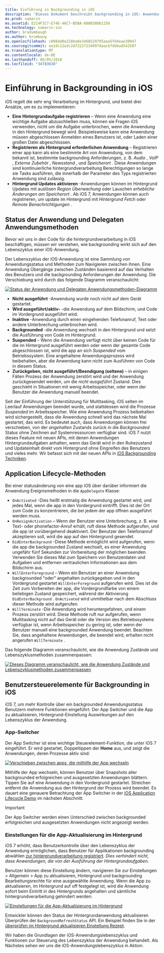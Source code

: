 ```yaml
---
title: Einführung in Backgrounding in iOS
description: 'Dieses Dokument beschreibt backgrounding in iOS: Anwendungsstatus Anwendung Lebenszyklusmethoden und Hintergrund app aktualisieren.'
ms.prod: xamarin
ms.assetid: E214F2C7-E74E-46C7-B5BA-080B30D61250
ms.technology: xamarin-ios
author: bradumbaugh
ms.author: brumbaug
ms.openlocfilehash: c8084d8e218ba8e3468529795aaa5fd4eae30947
ms.sourcegitcommit: ea1dc12a3c2d7322f234997daacbfdb6ad542507
ms.translationtype: MT
ms.contentlocale: de-DE
ms.lasthandoff: 06/05/2018
ms.locfileid: "34783638"
---
```

# <a name="introduction-to-backgrounding-in-ios"></a>Einführung in Backgrounding in iOS

iOS regelt die sehr eng Verarbeitung im Hintergrund, und bietet drei Ansätze, um es zu implementieren:

-  **Eine Hintergrundaufgabe registrieren** – Wenn eine Anwendung eine wichtige Aufgabe abzuschließen muss, können sie Fragen iOS verwenden, nicht um die Aufgabe unterbrochen, wenn die Anwendung in den Hintergrund bewegt wird. Beispielsweise kann eine Anwendung müssen abgeschlossen Anmelden eines Benutzers ist, oder Laden einer großen Datei abgeschlossen.
-  **Registrieren als Hintergrund erforderlichen Anwendung** – Registrieren einer app kann als eine bestimmte Art von Anwendung, von dem bekannt ist, bestimmte backgrounding Anforderungen, z. B. *Audio* , *VoIP* ,  *Externe Zubehör* , *Newsstand* , und *Speicherort* . Diese Anwendungen sind kontinuierliche hintergrundverarbeitung Berechtigungen so lange sie Tasks ausführen, die innerhalb der Parameter des Typs registrierten Anwendung sind zulässig.
-  **Hintergrund Updates aktivieren** -Anwendungen können im Hintergrund Updates mit auslösen *Region Überwachung* oder Lauschen *erhebliche Änderungen am Speicherort* . Ab iOS 7, Anwendungen können auch registrieren, um update im Hintergrund mit *Hintergrund Fetch* oder *Remote Benachrichtigungen* .


## <a name="application-states-and-application-delegate-methods"></a>Status der Anwendung und Delegaten Anwendungsmethoden

Bevor wir uns in den Code für die hintergrundverarbeitung in iOS beschäftigen, müssen wir verstehen, wie backgrounding wirkt sich auf den Lebenszyklus einer iOS-Anwendung.

Der Lebenszyklus der iOS-Anwendung ist eine Sammlung von Anwendungsstatus und Methoden zum Navigieren zwischen ihnen. Eine Anwendung Übergänge zwischen Zuständen basierend auf das Verhalten des Benutzers und die backgrounding Anforderungen der Anwendung. Die Verschiebung wird durch das folgende Diagramm veranschaulicht:

 [![](introduction-to-backgrounding-in-ios-images/applicationlifecycle-.png "Status der Anwendung und Delegaten Anwendungsmethoden-Diagramm")](introduction-to-backgrounding-in-ios-images/applicationlifecycle-.png#lightbox)

-  **Nicht ausgeführt** -Anwendung wurde noch nicht auf dem Gerät gestartet.
-  **Wird ausgeführt/aktiv-** -die Anwendung auf dem Bildschirm, und Code im Vordergrund ausgeführt wird.
-  **Inaktive** -Anwendung durch einen eingehenden Telefonanruf, Text oder andere Unterbrechung unterbrochen wird.
-  **Backgrounded** -die Anwendung wechselt in den Hintergrund und setzt die Ausführung von Code im Hintergrund.
-  **Suspended** – Wenn die Anwendung verfügt nicht über keinen Code für die im Hintergrund ausgeführt werden oder wenn der gesamte Code abgeschlossen ist, wird die app an sich *Suspended* vom Betriebssystem. Eine angehaltene Anwendungsprozess wird beibehalten, aber die Anwendung kann nicht zum Ausführen von Code in diesem Status.
-  **Zurückgeben, nicht ausgeführt/Beendigung (seltene)** – in einigen Fällen Prozess der Anwendung zerstört wird und der Anwendung zurückgesendet werden, um die *nicht ausgeführt* Zustand. Dies geschieht in Situationen mit wenig Arbeitsspeicher, oder wenn der Benutzer die Anwendung manuell beendet.


Seit der Einführung der Unterstützung für Multitasking, iOS selten im Leerlauf Anwendungen beendet wurde, und stattdessen wird die Prozesse *Suspended* im Arbeitsspeicher. Wie eine Anwendung Prozess beibehalten wird sichergestellt, dass die Anwendung schnell wird das nächste Mal gestartet, das wird. Es bedeutet auch, dass Anwendungen können frei verschieben, von der *angehalten* Zustands zurück in die *Backgrounded* Status ohne Zeichnen auf Systemressourcen verfügbar sind. iOS 7 nutzt dieses Feature mit neuen APIs, mit denen Anwendungen Hintergrundaufgaben anhalten, wenn das Gerät wird in den Ruhezustand und Updateinhalt direkt vom Hintergrund ohne Eingreifen des Benutzers und vieles mehr. Wir befasst sich mit der neuen APIs in [iOS Backgrounding Techniken](~/ios/app-fundamentals/backgrounding/ios-backgrounding-techniques/index.md).

## <a name="application-lifecycle-methods"></a>Application Lifecycle-Methoden

Bei einer statusänderung von eine app iOS über darüber informiert die Anwendung Ereignismethoden in die `AppDelegate` Klasse:

-  `OnActivated` -Dies heißt erstmalig die Anwendung gestartet wird, und jedes Mal, wenn die app in den Vordergrund eintrifft. Dies ist der Ort zum Code zu konzentrieren, die bei jedem der app öffnen ausgeführt werden muss.
-  `OnResignActivation` – Wenn der Benutzer eine Unterbrechung, z. B. eine Text- oder phonefactor-Anruf erhält, ruft diese Methode aufgerufen, und die app ist vorübergehend deaktiviert. Der Benutzer den Telefonanruf akzeptieren soll, wird die app auf den Hintergrund gesendet.
-  `DidEnterBackground` -Diese Methode ermöglicht wird aufgerufen, wenn die app die backgrounded Zustand wechselt, es einer Anwendung ungefähr fünf Sekunden zur Vorbereitung der möglichen beenden. Verwenden Sie dieses Mal zum Speichern von Benutzerdaten und Aufgaben und entfernen vertraulichen Informationen aus dem Bildschirm aus.
-  `WillEnterForeground` – Wenn ein Benutzer an einer Anwendung backgrounded "oder" angehalten zurückgegeben und in den Vordergrund gestartet `WillEnterForeground` aufgerufen wird. Dies ist die Zeit zum Vorbereiten der app, die Vordergrundfarbe von einem beliebigen Zustand gespeichert, während der Aktivierung `DidEnterBackground` .  `OnActivated` wird unmittelbar nach dem Abschluss dieser Methode wird aufgerufen.
-  `WillTerminate` -Die Anwendung wird heruntergefahren, und einem Prozess zerstört wird. Diese Methode ruft nur aufgerufen, wenn Multitasking nicht auf das Gerät oder die Version des Betriebssystems verfügbar ist, wenn Arbeitsspeicher zu gering ist, oder wenn der Benutzer manuell eine backgrounded Anwendung beendet. Beachten Sie, dass angehaltene Anwendungen, die beendet wird, erhalten nicht angerufen `WillTerminate` .


Das folgende Diagramm veranschaulicht, wie die Anwendung Zustände und Lebenszyklusmethoden zusammenpassen:

 [![](introduction-to-backgrounding-in-ios-images/image2.png "Dieses Diagramm veranschaulicht, wie die Anwendung Zustände und Lebenszyklusmethoden zusammenpassen")](introduction-to-backgrounding-in-ios-images/image2.png#lightbox)

## <a name="user-controls-for-backgrounding-in-ios"></a>Benutzersteuerelemente für Backgrounding in iOS

iOS 7, um mehr Kontrolle über ein backgrounded Anwendungsstatus Benutzern mehrere Funktionen eingeführt. Der App Switcher und die App zu aktualisieren, Hintergrund-Einstellung Auswirkungen auf den Lebenszyklus der Anwendung.

### <a name="app-switcher"></a>App-Switcher

Der App Switcher ist eine wichtige Steuerelement-Funktion, die unter iOS 7 eingeführt. Er wird gestartet, Doppeltippen der **Home** aus, und zeigt die Anwendungen, deren Prozesse aktiv sind:

 [![](introduction-to-backgrounding-in-ios-images/app-switcher-.png "Verschieben zwischen apps, die mithilfe der App wechseln")](introduction-to-backgrounding-in-ios-images/app-switcher-.png#lightbox)

Mithilfe der App wechseln, können Benutzer über Snapshots aller backgrounded erfolgreichen und ausgesetzten Anwendungen blättern. Tippen Sie auf eine Anwendung in den Vordergrund gestartet. Streichen entfernt die Anwendung aus den Hintergrund der Prozess wird beendet. Es dauert eine genauere Betrachtung der App Switcher in der [iOS Application Lifecycle Demo](~/ios/app-fundamentals/backgrounding/application-lifecycle-demo.md) im nächsten Abschnitt.

> [!IMPORTANT]
> Der App Switcher werden einen Unterschied zwischen backgrounded erfolgreichen und ausgesetzten Anwendungen nicht angezeigt werden.



### <a name="background-app-refresh-settings"></a>Einstellungen für die App-Aktualisierung im Hintergrund

iOS 7 erhöht, dass Benutzerkontrolle über den Lebenszyklus der Anwendung ermöglichen, dass Benutzer für Applikationen backgrounding abwählen [zur hintergrundverarbeitung registriert](~/ios/app-fundamentals/backgrounding/ios-backgrounding-techniques/registering-applications-to-run-in-background.md). *Dies verhindert nicht, dass Anwendungen, die von der Ausführung der Hintergrundaufgaben*.

Benutzer können diese Einstellung ändern, navigieren Sie zur <span class="uiitem">Einstellungen > Allgemein > App zu aktualisieren, Hintergrund</span> und backgrounding Bearbeitungsrechte für eine ausgewählte Anwendung. Wenn die App zu aktualisieren, im Hintergrund auf off festgelegt ist, wird die Anwendung sofort beim Eintritt in des Hintergrunds angehalten und sämtliche hintergrundverarbeitung gehindert werden:

 [![](introduction-to-backgrounding-in-ios-images/settings-.png "Einstellungen für die App-Aktualisierung im Hintergrund")](introduction-to-backgrounding-in-ios-images/settings-.png#lightbox)

Entwickler können den Status der Hintergrundanwendung aktualisieren Überprüfen der `BackgroundRefreshStatus` API. Ein Beispiel finden Sie in der [überprüfen im Hintergrund aktualisieren Einstellung Rezept](https://developer.xamarin.com/recipes/ios/multitasking/check_background_refresh_setting/).

Wir haben die Grundlagen der iOS-Anwendungslebenszyklus und Funktionen zur Steuerung des Lebenszyklus der Anwendung behandelt. Als Nächstes sehen wir uns die iOS-Anwendungslebenszyklus in Aktion.

